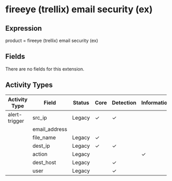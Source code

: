 fireeye (trellix) email security (ex)
=====================================

Expression
----------

product = fireeye (trellix) email security (ex)

Fields
------

There are no fields for this extension.

Activity Types
--------------

| Activity Type | Field         | Status | Core     | Detection | Informational |
| ------------- | ------------- | ------ | -------- | --------- | ------------- |
| alert-trigger | src_ip        | Legacy | &#10003; | &#10003;  |               |
|               | email_address |        |          |           |               |
|               | file_name     | Legacy | &#10003; |           |               |
|               | dest_ip       | Legacy | &#10003; | &#10003;  |               |
|               | action        | Legacy |          |           | &#10003;      |
|               | dest_host     | Legacy |          | &#10003;  |               |
|               | user          | Legacy |          | &#10003;  |               |

